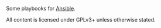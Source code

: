 Some playbooks for [Ansible](http://docs.ansible.com/).

All content is licensed under GPLv3+ unless otherwise stated.

